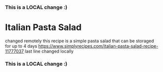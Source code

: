 ### This is a LOCAL change :)
# Italian Pasta Salad
changed remotely
this recipe is a simple pasta salad
that can be storaged for up to 4 days
https://www.simplyrecipes.com/italian-pasta-salad-recipe-11777037
last line changed locally
### This is a LOCAL change :)